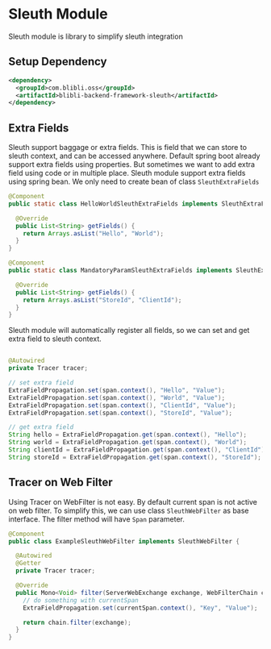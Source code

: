 # Sleuth Module

Sleuth module is library to simplify sleuth integration 

## Setup Dependency

```xml
<dependency>
  <groupId>com.blibli.oss</groupId>
  <artifactId>blibli-backend-framework-sleuth</artifactId>
</dependency>
```

## Extra Fields

Sleuth support baggage or extra fields. This is field that we can store to sleuth context,
and can be accessed anywhere. Default spring boot already support extra fields using properties. 
But sometimes we want to add extra field using code or in multiple place. Sleuth module support
extra fields using spring bean. We only need to create bean of class `SleuthExtraFields`

```java
@Component
public static class HelloWorldSleuthExtraFields implements SleuthExtraFields {

  @Override
  public List<String> getFields() {
    return Arrays.asList("Hello", "World");
  }
}

@Component 
public static class MandatoryParamSleuthExtraFields implements SleuthExtraFields {

  @Override
  public List<String> getFields() {
    return Arrays.asList("StoreId", "ClientId");
  }
}
``` 

Sleuth module will automatically register all fields, so we can set and get extra field to sleuth context.

```java

@Autowired
private Tracer tracer;

// set extra field
ExtraFieldPropagation.set(span.context(), "Hello", "Value");
ExtraFieldPropagation.set(span.context(), "World", "Value");
ExtraFieldPropagation.set(span.context(), "ClientId", "Value");
ExtraFieldPropagation.set(span.context(), "StoreId", "Value");

// get extra field
String hello = ExtraFieldPropagation.get(span.context(), "Hello");
String world = ExtraFieldPropagation.get(span.context(), "World");
String clientId = ExtraFieldPropagation.get(span.context(), "ClientId");
String storeId = ExtraFieldPropagation.get(span.context(), "StoreId");

``` 

## Tracer on Web Filter

Using Tracer on WebFilter is not easy. By default current span is not active on web filter. 
To simplify this, we can use class `SleuthWebFilter` as base interface. The filter method will have `Span` parameter.

```java
@Component
public class ExampleSleuthWebFilter implements SleuthWebFilter {

  @Autowired
  @Getter
  private Tracer tracer;

  @Override
  public Mono<Void> filter(ServerWebExchange exchange, WebFilterChain chain, Span currentSpan) {
    // do something with currentSpan
    ExtraFieldPropagation.set(currentSpan.context(), "Key", "Value");

    return chain.filter(exchange);
  }
}
```
